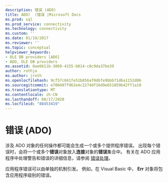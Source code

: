 ```yaml
---
description: 错误 (ADO)
title: ADO)  (错误 |Microsoft Docs
ms.prod: sql
ms.prod_service: connectivity
ms.technology: connectivity
ms.custom: ''
ms.date: 01/19/2017
ms.reviewer: ''
ms.topic: conceptual
helpviewer_keywords:
- OLE DB providers [ADO]
- ADO, OLE DB providers
ms.assetid: 8ae6611b-3069-4155-b014-c0c9da37be39
author: rothja
ms.author: jroth
ms.openlocfilehash: 9cf57c041fe51b856af0dbfe9bbb71d6a1152d06
ms.sourcegitcommit: e700497f962e4c2274df16d9e651059b42ff1a10
ms.translationtype: MT
ms.contentlocale: zh-CN
ms.lasthandoff: 08/17/2020
ms.locfileid: "88453419"
---
```

# <a name="errors-ado"></a>错误 (ADO)
涉及 ADO 对象的任何操作都可能会生成一个或多个提供程序错误。 出现每个错误时，会将一个或多个**错误**对象放入**连接**对象的**错误**集合中。 有关在 ADO 应用程序中处理警告和错误的详细信息，请参阅 [错误处理](../../../ado/guide/data/error-handling.md)。  
  
 应用程序错误可以由单独的机制引发。 例如，在 Visual Basic 中， **Err** 对象将包含应用程序级别的错误。
